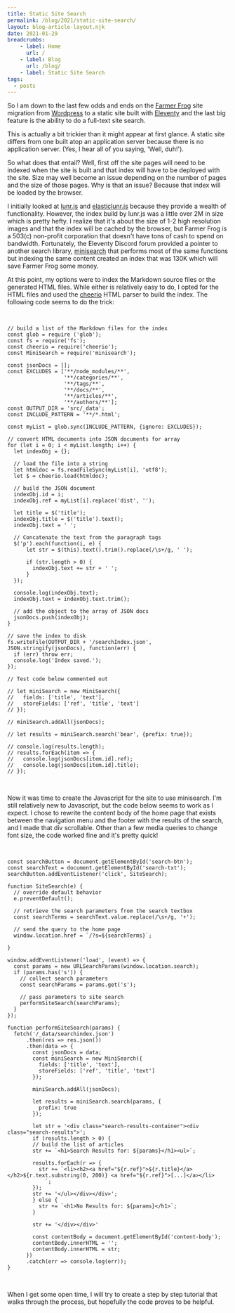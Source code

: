 ```yaml
---
title: Static Site Search
permalink: /blog/2021/static-site-search/
layout: blog-article-layout.njk
date: 2021-01-29
breadcrumbs:
    - label: Home
      url: /
    - label: Blog
      url: /blog/
    - label: Static Site Search
tags:
  - posts
---
```


So I am down to the last few odds and ends on the [Farmer Frog](https://farmerfrog.org) site migration from [Wordpress](https://wordpress.com) to a static site built with [Eleventy](https://11ty.dev) and the last big feature is the ability to do a full-text site search.

This is actually a bit trickier than it might appear at first glance. A static site differs from one built atop an application server because there is no application server. (Yes, I hear all of you saying, 'Well, duh!').

So what does that entail? Well, first off the site pages will need to be indexed when the site is built and that index will have to be deployed with the site. Size may well become an issue depending on the number of pages and the size of those pages. Why is that an issue? Because that index will be loaded by the browser.

I initially looked at [lunr.js](https://lunrjs.com) and [elasticlunr.js](elasticlunrjr.com) because they provide a wealth of functionality. However, the index build by lunr.js was a little over 2M in size which is pretty hefty. I realize that it's about the size of 1-2 high resolution images and that the index will be cached by the browser, but Farmer Frog is a 503(c) non-profit corporation that doesn't have tons of cash to spend on bandwidth. Fortunately, the Eleventy Discord forum provided a pointer to another search library, [minisearch](https://github.com/lucaong/minisearch) that performs most of the same functions but indexing the same content created an index that was 130K which will save Farmer Frog some money.

At this point, my options were to index the Markdown source files or the generated HTML files. While either is relatively easy to do, I opted for the HTML files and used the [cheerio](https://cheeriojs.org) HTML parser to build the index. The following code seems to do the trick:

<p><br></p>

```
// build a list of the Markdown files for the index
const glob = require ('glob');
const fs = require('fs');
const cheerio = require('cheerio');
const MiniSearch = require('minisearch');

const jsonDocs = [];
const EXCLUDES = ['**/node_modules/**', 
                  '**/categories/**', 
                  '**/tags/**',
                  '**/docs/**',
                  '**/articles/**',
                  '**/authors/**'];
const OUTPUT_DIR = 'src/_data';
const INCLUDE_PATTERN = '**/*.html';

const myList = glob.sync(INCLUDE_PATTERN, {ignore: EXCLUDES});

// convert HTML documents into JSON documents for array
for (let i = 0; i < myList.length; i++) {
  let indexObj = {};

  // load the file into a string
  let htmldoc = fs.readFileSync(myList[i], 'utf8');
  let $ = cheerio.load(htmldoc);

  // build the JSON document
  indexObj.id = i;
  indexObj.ref = myList[i].replace('dist', '');

  let title = $('title');
  indexObj.title = $('title').text();
  indexObj.text = ' ';

  // Concatenate the text from the paragraph tags
  $('p').each(function(i, e) {
      let str = $(this).text().trim().replace(/\s+/g, ' ');

      if (str.length > 0) {
        indexObj.text += str + ' ';
      }
  });

  console.log(indexObj.text);
  indexObj.text = indexObj.text.trim();

  // add the object to the array of JSON docs
  jsonDocs.push(indexObj);
}

// save the index to disk
fs.writeFile(OUTPUT_DIR + '/searchIndex.json', JSON.stringify(jsonDocs), function(err) {
  if (err) throw err;
  console.log('Index saved.');
});

// Test code below commented out

// let miniSearch = new MiniSearch({
//   fields: ['title', 'text'],
//   storeFields: ['ref', 'title', 'text']
// });

// miniSearch.addAll(jsonDocs);

// let results = miniSearch.search('bear', {prefix: true});

// console.log(results.length);
// results.forEach(item => {
//   console.log(jsonDocs[item.id].ref);
//   console.log(jsonDocs[item.id].title);
// });
```
<p><br></p>
Now it was time to create the Javascript for the site to use minisearch. I'm still relatively new to Javascript, but the code below seems to work as I expect. I chose to rewrite the content body of the home page that exists between the navigation menu and the footer with the results of the search, and I made that div scrollable. Other than a few media queries to change font size, the code worked fine and it's pretty quick!
<p><br></p>

```
const searchButton = document.getElementById('search-btn');
const searchText = document.getElementById('search-txt');
searchButton.addEventListener('click', SiteSearch);

function SiteSearch(e) {
  // override default behavior
  e.preventDefault();

  // retrieve the search parameters from the search textbox
  const searchTerms = searchText.value.replace(/\s+/g, '+');

  // send the query to the home page
  window.location.href = `/?s=${searchTerms}`;

}

window.addEventListener('load', (event) => {
  const params = new URLSearchParams(window.location.search);
  if (params.has('s')) {
    // collect search parameters
    const searchParams = params.get('s');

    // pass parameters to site search
    performSiteSearch(searchParams);
  }
});

function performSiteSearch(params) {
  fetch('/_data/searchindex.json')
      .then(res => res.json())
      .then(data => {
        const jsonDocs = data;
        const miniSearch = new MiniSearch({
          fields: ['title', 'text'],
          storeFields: ['ref', 'title', 'text']
        });

        miniSearch.addAll(jsonDocs);

        let results = miniSearch.search(params, {
          prefix: true
        });

        let str = '<div class="search-results-container"><div class="search-results">';
        if (results.length > 0) {
        // build the list of articles
        str += `<h1>Search Results for: ${params}</h1><ul>`;

        results.forEach(r => {
          str += `<li><h2><a href="${r.ref}">${r.title}</a></h2>${r.text.substring(0, 200)} <a href="${r.ref}">[...]</a></li>
            `;
        });
        str += '</ul></div></div>';
        } else {
          str += `<h1>No Results for: ${params}</h1>`;
        }

        str += '</div></div>'

        const contentBody = document.getElementById('content-body');
        contentBody.innerHTML = '';
        contentBody.innerHTML = str;
      })
      .catch(err => console.log(err));
}
```
<p><br></p>
When I get some open time, I will try to create a step by step tutorial that walks through the process, but hopefully the code proves to be helpful.

